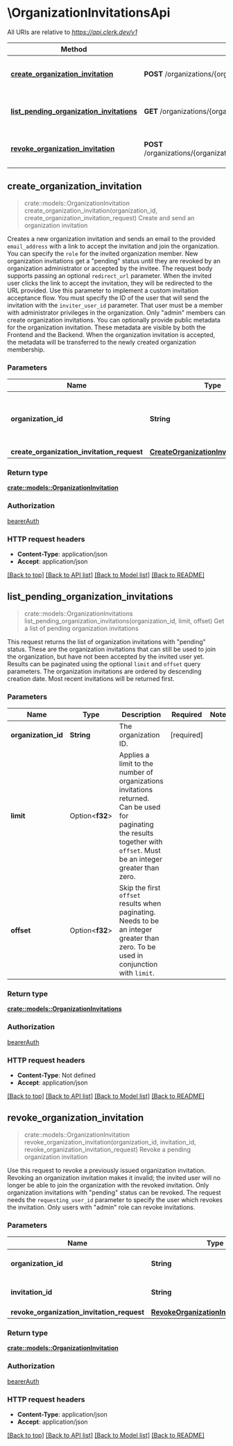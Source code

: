 # \OrganizationInvitationsApi

All URIs are relative to *https://api.clerk.dev/v1*

Method | HTTP request | Description
------------- | ------------- | -------------
[**create_organization_invitation**](OrganizationInvitationsApi.md#create_organization_invitation) | **POST** /organizations/{organization_id}/invitations | Create and send an organization invitation
[**list_pending_organization_invitations**](OrganizationInvitationsApi.md#list_pending_organization_invitations) | **GET** /organizations/{organization_id}/invitations/pending | Get a list of pending organization invitations
[**revoke_organization_invitation**](OrganizationInvitationsApi.md#revoke_organization_invitation) | **POST** /organizations/{organization_id}/invitations/{invitation_id}/revoke | Revoke a pending organization invitation



## create_organization_invitation

> crate::models::OrganizationInvitation create_organization_invitation(organization_id, create_organization_invitation_request)
Create and send an organization invitation

Creates a new organization invitation and sends an email to the provided `email_address` with a link to accept the invitation and join the organization. You can specify the `role` for the invited organization member.  New organization invitations get a \"pending\" status until they are revoked by an organization administrator or accepted by the invitee.  The request body supports passing an optional `redirect_url` parameter. When the invited user clicks the link to accept the invitation, they will be redirected to the URL provided. Use this parameter to implement a custom invitation acceptance flow.  You must specify the ID of the user that will send the invitation with the `inviter_user_id` parameter. That user must be a member with administrator privileges in the organization. Only \"admin\" members can create organization invitations.  You can optionally provide public metadata for the organization invitation. These metadata are visible by both the Frontend and the Backend. When the organization invitation is accepted, the metadata will be transferred to the newly created organization membership.

### Parameters


Name | Type | Description  | Required | Notes
------------- | ------------- | ------------- | ------------- | -------------
**organization_id** | **String** | The ID of the organization for which to send the invitation | [required] |
**create_organization_invitation_request** | [**CreateOrganizationInvitationRequest**](CreateOrganizationInvitationRequest.md) |  | [required] |

### Return type

[**crate::models::OrganizationInvitation**](OrganizationInvitation.md)

### Authorization

[bearerAuth](../README.md#bearerAuth)

### HTTP request headers

- **Content-Type**: application/json
- **Accept**: application/json

[[Back to top]](#) [[Back to API list]](../README.md#documentation-for-api-endpoints) [[Back to Model list]](../README.md#documentation-for-models) [[Back to README]](../README.md)


## list_pending_organization_invitations

> crate::models::OrganizationInvitations list_pending_organization_invitations(organization_id, limit, offset)
Get a list of pending organization invitations

This request returns the list of organization invitations with \"pending\" status. These are the organization invitations that can still be used to join the organization, but have not been accepted by the invited user yet. Results can be paginated using the optional `limit` and `offset` query parameters. The organization invitations are ordered by descending creation date. Most recent invitations will be returned first.

### Parameters


Name | Type | Description  | Required | Notes
------------- | ------------- | ------------- | ------------- | -------------
**organization_id** | **String** | The organization ID. | [required] |
**limit** | Option<**f32**> | Applies a limit to the number of organizations invitations returned. Can be used for paginating the results together with `offset`. Must be an integer greater than zero. |  |
**offset** | Option<**f32**> | Skip the first `offset` results when paginating. Needs to be an integer greater than zero. To be used in conjunction with `limit`. |  |

### Return type

[**crate::models::OrganizationInvitations**](OrganizationInvitations.md)

### Authorization

[bearerAuth](../README.md#bearerAuth)

### HTTP request headers

- **Content-Type**: Not defined
- **Accept**: application/json

[[Back to top]](#) [[Back to API list]](../README.md#documentation-for-api-endpoints) [[Back to Model list]](../README.md#documentation-for-models) [[Back to README]](../README.md)


## revoke_organization_invitation

> crate::models::OrganizationInvitation revoke_organization_invitation(organization_id, invitation_id, revoke_organization_invitation_request)
Revoke a pending organization invitation

Use this request to revoke a previously issued organization invitation. Revoking an organization invitation makes it invalid; the invited user will no longer be able to join the organization with the revoked invitation. Only organization invitations with \"pending\" status can be revoked. The request needs the `requesting_user_id` parameter to specify the user which revokes the invitation. Only users with \"admin\" role can revoke invitations.

### Parameters


Name | Type | Description  | Required | Notes
------------- | ------------- | ------------- | ------------- | -------------
**organization_id** | **String** | The organization ID. | [required] |
**invitation_id** | **String** | The organization invitation ID. | [required] |
**revoke_organization_invitation_request** | [**RevokeOrganizationInvitationRequest**](RevokeOrganizationInvitationRequest.md) |  | [required] |

### Return type

[**crate::models::OrganizationInvitation**](OrganizationInvitation.md)

### Authorization

[bearerAuth](../README.md#bearerAuth)

### HTTP request headers

- **Content-Type**: application/json
- **Accept**: application/json

[[Back to top]](#) [[Back to API list]](../README.md#documentation-for-api-endpoints) [[Back to Model list]](../README.md#documentation-for-models) [[Back to README]](../README.md)

